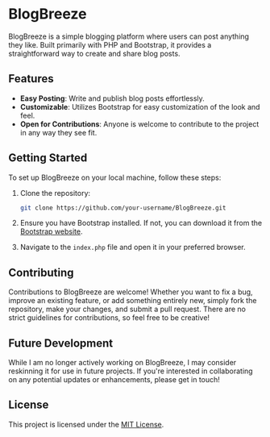 # BlogBreeze

BlogBreeze is a simple blogging platform where users can post anything they like. Built primarily with PHP and Bootstrap, it provides a straightforward way to create and share blog posts.

## Features

- **Easy Posting**: Write and publish blog posts effortlessly.
- **Customizable**: Utilizes Bootstrap for easy customization of the look and feel.
- **Open for Contributions**: Anyone is welcome to contribute to the project in any way they see fit.

## Getting Started

To set up BlogBreeze on your local machine, follow these steps:

1. Clone the repository:

    ```bash
    git clone https://github.com/your-username/BlogBreeze.git
    ```

2. Ensure you have Bootstrap installed. If not, you can download it from the [Bootstrap website](https://getbootstrap.com/).

3. Navigate to the `index.php` file and open it in your preferred browser.

## Contributing

Contributions to BlogBreeze are welcome! Whether you want to fix a bug, improve an existing feature, or add something entirely new, simply fork the repository, make your changes, and submit a pull request. There are no strict guidelines for contributions, so feel free to be creative!

## Future Development

While I am no longer actively working on BlogBreeze, I may consider reskinning it for use in future projects. If you're interested in collaborating on any potential updates or enhancements, please get in touch!

## License

This project is licensed under the [MIT License](LICENSE).
